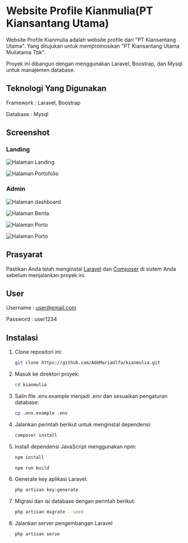 # Website Profile Kianmulia(PT Kiansantang Utama)

Website Profile Kianmulia adalah website profile dari "PT Kiansantang Utama". 
Yang ditujukan untuk mempromosikan "PT Kiansantang Utama Muliatama Tbk".

Proyek ini dibangun dengan menggunakan Laravel, Boostrap, dan Mysql untuk manajemen database.
## Teknologi Yang Digunakan 

Framework : Laravel, Boostrap

Database : Mysql

## Screenshot

### Landing

![Halaman Landing](img/ss-landing.png)

![Halaman Portofolio](img/ss-portofolio.png)

### Admin

![Halaman dashboard](img/ss-dashboard-admin.png)

![Halaman Berita](img/ss-berita-admin.png)

![Halaman Porto](img/ss-portofolio-admin.png)

![Halaman Porto](img/ss-create-porto.png)




## Prasyarat

Pastikan Anda telah menginstal [Laravel](https://laravel.com/) dan [Composer](https://getcomposer.org/) di sistem Anda sebelum menjalankan proyek ini.

## User

Username : user@email.com

Password : user1234


## Instalasi

1. Clone repositori ini:

   ```bash
   git clone https://github.com/AdeMariaUlfa/kianmulia.git
   ```
   
2. Masuk ke direktori proyek:

   ```bash
   cd kianmulia
   ```

3. Salin file .env.example menjadi .env dan sesuaikan pengaturan database:

   ```bash
   cp .env.example .env
   ```

4. Jalankan perintah berikut untuk menginstal dependensi:

   ```bash
   composer install
   ```

5. Install dependensi JavaScript menggunakan npm:

   ```bash
   npm install
   ```
   ```bash
   npm run build
   ```

6. Generate key aplikasi Laravel:

   ```bash
   php artisan key:generate
   ```
7. Migrasi dan isi database dengan perintah berikut:

   ```bash
   php artisan migrate --seed
   ```

8. Jalankan server pengembangan Laravel

   ```bash
   php artisan serve
   ```
